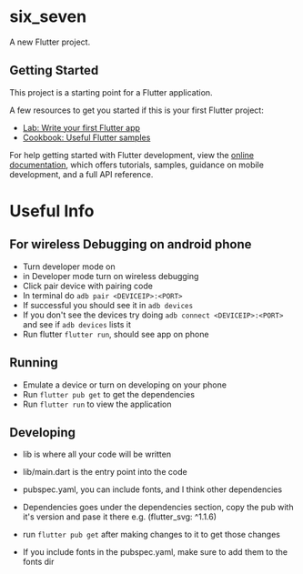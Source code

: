 # six_seven

A new Flutter project.

## Getting Started

This project is a starting point for a Flutter application.

A few resources to get you started if this is your first Flutter project:

- [Lab: Write your first Flutter app](https://docs.flutter.dev/get-started/codelab)
- [Cookbook: Useful Flutter samples](https://docs.flutter.dev/cookbook)

For help getting started with Flutter development, view the
[online documentation](https://docs.flutter.dev/), which offers tutorials,
samples, guidance on mobile development, and a full API reference.



# Useful Info
## For wireless Debugging on android phone
- Turn developer mode on
- in Developer mode turn on wireless debugging
- Click pair device with pairing code
- In terminal do `adb pair <DEVICEIP>:<PORT>`
- If successful you should see it in `adb devices`
- If you don't see the devices try doing `adb connect <DEVICEIP>:<PORT>` and see if `adb devices` lists it
- Run flutter `flutter run`, should see app on phone

## Running
- Emulate a device or turn on developing on your phone
- Run `flutter pub get` to get the dependencies
- Run `flutter run` to view the application


## Developing
- lib is where all your code will be written
- lib/main.dart is the entry point into the code

- pubspec.yaml, you can include fonts, and I think other dependencies
- Dependencies goes under the dependencies section, copy the pub with it's version and pase it there e.g. (flutter_svg: ^1.1.6)
- run `flutter pub get` after making changes to it to get those changes

- If you include fonts in the pubspec.yaml, make sure to add them to the fonts dir